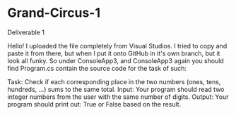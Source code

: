 # Grand-Circus-1
Deliverable 1

Hello! 
I uploaded the file completely from Visual Studios. 
I tried to copy and paste it from there, but when I put it onto GitHub in it's own branch, but it look all funky.
So under ConsoleApp3, and ConsoleApp3 again you should find Program.cs contain the source code for the task of such:

Task: Check if each corresponding place in the two numbers (ones, tens, hundreds, …) sums to the same total.
Input: Your program should read two integer numbers from the user with the same number of digits. 
Output: Your program should print out: True or False based on the result.


